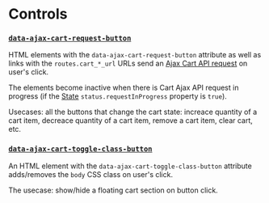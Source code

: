 # Controls

### [`data-ajax-cart-request-button`](/reference/data-ajax-cart-request-button/)

HTML elements with the `data-ajax-cart-request-button` attribute as well as links with the `routes.cart_*_url` URLs send an [Ajax Cart API request]() on user's click.

The elements become inactive when there is Cart Ajax API request in progress (if the [State](/reference/state/) `status.requestInProgress` property is `true`).

Usecases: all the buttons that change the cart state: increace quantity of a cart item, decreace quantity of a cart item, remove a cart item, clear cart, etc.


### [`data-ajax-cart-toggle-class-button`](/reference/data-ajax-cart-toggle-class-button/)

An HTML element with the `data-ajax-cart-toggle-class-button` attribute adds/removes the `body` CSS class on user's click.

The usecase: show/hide a floating cart section on button click.
